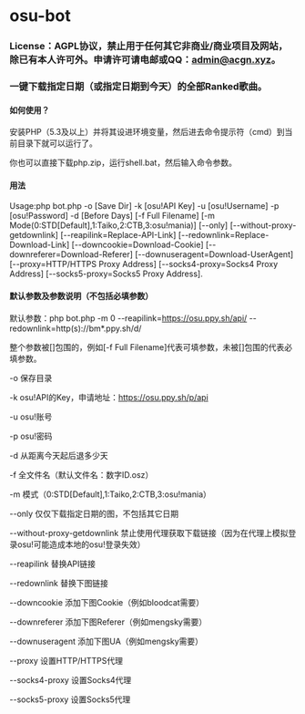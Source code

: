 # osu-bot
### License：AGPL协议，禁止用于任何其它非商业/商业项目及网站，除已有本人许可外。申请许可请电邮或QQ：admin@acgn.xyz。
### 一键下载指定日期（或指定日期到今天）的全部Ranked歌曲。
#### 如何使用？
安装PHP（5.3及以上）并将其设进环境变量，然后进去命令提示符（cmd）到当前目录下就可以运行了。

你也可以直接下载php.zip，运行shell.bat，然后输入命令参数。
#### 用法
Usage:php bot.php -o [Save Dir] -k [osu!API Key] -u [osu!Username] -p [osu!Password] -d [Before Days] [-f Full Filename] [-m Mode(0:STD[Default],1:Taiko,2:CTB,3:osu!mania)] [--only] [--without-proxy-getdownlink] [--reapilink=Replace-API-Link] [--redownlink=Replace-Download-Link] [--downcookie=Download-Cookie] [--downreferer=Download-Referer] [--downuseragent=Download-UserAgent] [--proxy=HTTP/HTTPS Proxy Address] [--socks4-proxy=Socks4 Proxy Address] [--socks5-proxy=Socks5 Proxy Address].
#### 默认参数及参数说明（不包括必填参数）
默认参数：php bot.php -m 0 --reapilink=https://osu.ppy.sh/api/ --redownlink=http(s)://bm*.ppy.sh/d/

整个参数被[]包围的，例如[-f Full Filename]代表可填参数，未被[]包围的代表必填参数。

-o 保存目录

-k osu!API的Key，申请地址：https://osu.ppy.sh/p/api

-u osu!账号

-p osu!密码

-d 从距离今天起后退多少天

-f 全文件名（默认文件名：数字ID.osz）

-m 模式（0:STD[Default],1:Taiko,2:CTB,3:osu!mania）

--only 仅仅下载指定日期的图，不包括其它日期

--without-proxy-getdownlink 禁止使用代理获取下载链接（因为在代理上模拟登录osu!可能造成本地的osu!登录失效）

--reapilink 替换API链接

--redownlink 替换下图链接

--downcookie 添加下图Cookie（例如bloodcat需要）

--downreferer 添加下图Referer（例如mengsky需要）

--downuseragent 添加下图UA（例如mengsky需要）

--proxy 设置HTTP/HTTPS代理

--socks4-proxy 设置Socks4代理

--socks5-proxy 设置Socks5代理